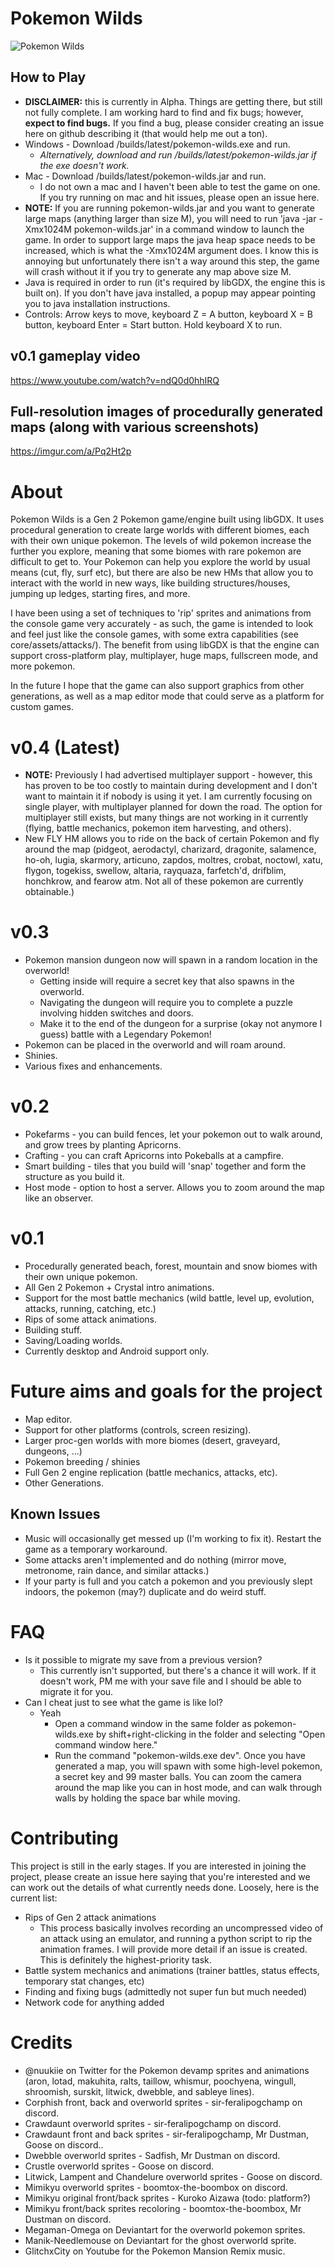 # Pokemon Wilds

![Pokemon Wilds](https://github.com/SheerSt/pokemon-wilds-public/blob/main/github1.png)

## How to Play
 - **DISCLAIMER:** this is currently in Alpha. Things are getting there, but still not fully complete. I am working hard to find and fix bugs; however, **expect to find bugs.** If you find a bug, please consider creating an issue here on github describing it (that would help me out a ton).
 - Windows - Download /builds/latest/pokemon-wilds.exe and run.
   - *Alternatively, download and run /builds/latest/pokemon-wilds.jar if the exe doesn't work.*
 - Mac - Download /builds/latest/pokemon-wilds.jar and run.
   - I do not own a mac and I haven't been able to test the game on one. If you try running on mac and hit issues, please open an issue here.
 - **NOTE:** If you are running pokemon-wilds.jar and you want to generate large maps (anything larger than size M), you will need to run 'java -jar -Xmx1024M pokemon-wilds.jar' in a command window to launch the game. In order to support large maps the java heap space needs to be increased, which is what the -Xmx1024M argument does. I know this is annoying but unfortunately there isn't a way around this step, the game will crash without it if you try to generate any map above size M.
 - Java is required in order to run (it's required by libGDX, the engine this is built on). If you don't have java installed, a popup may appear pointing you to java installation instructions.
 - Controls: Arrow keys to move, keyboard Z = A button, keyboard X = B button, keyboard Enter = Start button. Hold keyboard X to run.

## v0.1 gameplay video

https://www.youtube.com/watch?v=ndQ0d0hhIRQ

## Full-resolution images of procedurally generated maps (along with various screenshots)

https://imgur.com/a/Pq2Ht2p

# About

Pokemon Wilds is a Gen 2 Pokemon game/engine built using libGDX. It uses procedural generation to create large worlds with different biomes, each with their own unique pokemon. The levels of wild pokemon increase the further you explore, meaning that some biomes with rare pokemon are difficult to get to. Your Pokemon can help you explore the world by usual means (cut, fly, surf etc), but there are also be new HMs that allow you to interact with the world in new ways, like building structures/houses, jumping up ledges, starting fires, and more.

I have been using a set of techniques to 'rip' sprites and animations from the console game very accurately - as such, the game is intended to look and feel just like the console games, with some extra capabilities (see core/assets/attacks/). The benefit from using libGDX is that the engine can support cross-platform play, multiplayer, huge maps, fullscreen mode, and more pokemon.

In the future I hope that the game can also support graphics from other generations, as well as a map editor mode that could serve as a platform for custom games.

# v0.4 (Latest)
 - **NOTE:** Previously I had advertised multiplayer support - however, this has proven to be too costly to maintain during development and I don't want to maintain it if nobody is using it yet. I am currently focusing on single player, with multiplayer planned for down the road. The option for multiplayer still exists, but many things are not working in it currently (flying, battle mechanics, pokemon item harvesting, and others).
 - New FLY HM allows you to ride on the back of certain Pokemon and fly around the map (pidgeot, aerodactyl, charizard, dragonite, salamence, ho-oh, lugia, skarmory, articuno, zapdos, moltres, crobat, noctowl, xatu, flygon, togekiss, swellow, altaria, rayquaza, farfetch'd, drifblim, honchkrow, and fearow atm. Not all of these pokemon are currently obtainable.)

# v0.3
 - Pokemon mansion dungeon now will spawn in a random location in the overworld!
   - Getting inside will require a secret key that also spawns in the overworld.
   - Navigating the dungeon will require you to complete a puzzle involving hidden switches and doors.
   - Make it to the end of the dungeon for a surprise (okay not anymore I guess) battle with a Legendary Pokemon!
 - Pokemon can be placed in the overworld and will roam around.
 - Shinies.
 - Various fixes and enhancements.

# v0.2
 - Pokefarms - you can build fences, let your pokemon out to walk around, and grow trees by planting Apricorns.
 - Crafting - you can craft Apricorns into Pokeballs at a campfire.
 - Smart building - tiles that you build will 'snap' together and form the structure as you build it.
 - Host mode - option to host a server. Allows you to zoom around the map like an observer.

# v0.1
 - Procedurally generated beach, forest, mountain and snow biomes with their own unique pokemon.
 - All Gen 2 Pokemon + Crystal intro animations.
 - Support for the most battle mechanics (wild battle, level up, evolution, attacks, running, catching, etc.)
 - Rips of some attack animations.
 - Building stuff.
 - Saving/Loading worlds.
 - Currently desktop and Android support only.

# Future aims and goals for the project
 - Map editor.
 - Support for other platforms (controls, screen resizing).
 - Larger proc-gen worlds with more biomes (desert, graveyard, dungeons, ...)
 - Pokemon breeding / shinies
 - Full Gen 2 engine replication (battle mechanics, attacks, etc).
 - Other Generations.

## Known Issues
 - Music will occasionally get messed up (I'm working to fix it). Restart the game as a temporary workaround.
 - Some attacks aren't implemented and do nothing (mirror move, metronome, rain dance, and similar attacks.)
 - If your party is full and you catch a pokemon and you previously slept indoors, the pokemon (may?) duplicate and do weird stuff.

# FAQ
 - Is it possible to migrate my save from a previous version?
   - This currently isn't supported, but there's a chance it will work. If it doesn't work, PM me with your save file and I should be able to migrate it for you.
 - Can I cheat just to see what the game is like lol?
   - Yeah
     - Open a command window in the same folder as pokemon-wilds.exe by shift+right-clicking in the folder and selecting "Open command window here."
     - Run the command "pokemon-wilds.exe dev". Once you have generated a map, you will spawn with some high-level pokemon, a secret key and 99 master balls. You can zoom the camera around the map like you can in host mode, and can walk through walls by holding the space bar while moving.
 
# Contributing

This project is still in the early stages. If you are interested in joining the project, please create an issue here saying that you're interested and we can work out the details of what currently needs done. Loosely, here is the current list:
 - Rips of Gen 2 attack animations 
   - This process basically involves recording an uncompressed video of an attack using an emulator, and running a python script to rip the animation frames. I will provide more detail if an issue is created. This is definitely the highest-priority task.
 - Battle system mechanics and animations (trainer battles, status effects, temporary stat changes, etc)
 - Finding and fixing bugs (admittedly not super fun but much needed)
 - Network code for anything added

# Credits
 - @nuukiie on Twitter for the Pokemon devamp sprites and animations (aron, lotad, makuhita, ralts, taillow, whismur, poochyena, wingull, shroomish, surskit, litwick, dwebble, and sableye lines).
 - Corphish front, back and overworld sprites - sir-feralipogchamp on discord.
 - Crawdaunt overworld sprites - sir-feralipogchamp on discord.
 - Crawdaunt front and back sprites - sir-feralipogchamp, Mr Dustman, Goose on discord..
 - Dwebble overworld sprites - Sadfish, Mr Dustman on discord.
 - Crustle overworld sprites - Goose on discord.
 - Litwick, Lampent and Chandelure overworld sprites - Goose on discord.
 - Mimikyu overworld sprites - boomtox-the-boombox on discord.
 - Mimikyu original front/back sprites - Kuroko Aizawa (todo: platform?)
 - Mimikyu front/back sprites recoloring - boomtox-the-boombox, Mr Dustman on discord.
 - Megaman-Omega on Deviantart for the overworld pokemon sprites.
 - Manik-Needlemouse on Deviantart for the ghost overworld sprite.
 - GlitchxCity on Youtube for the Pokemon Mansion Remix music.

